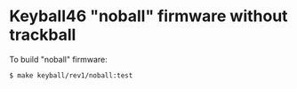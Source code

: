 # Keyball46 "noball" firmware without trackball

To build "noball" firmware:

```console
$ make keyball/rev1/noball:test
```
